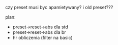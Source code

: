 czy preset musi byc apamietywany? i old preset???

plan:
- preset->reset->abs dla std
- preset->reset->abs dla br
- hr obliczenia (filter na basic)